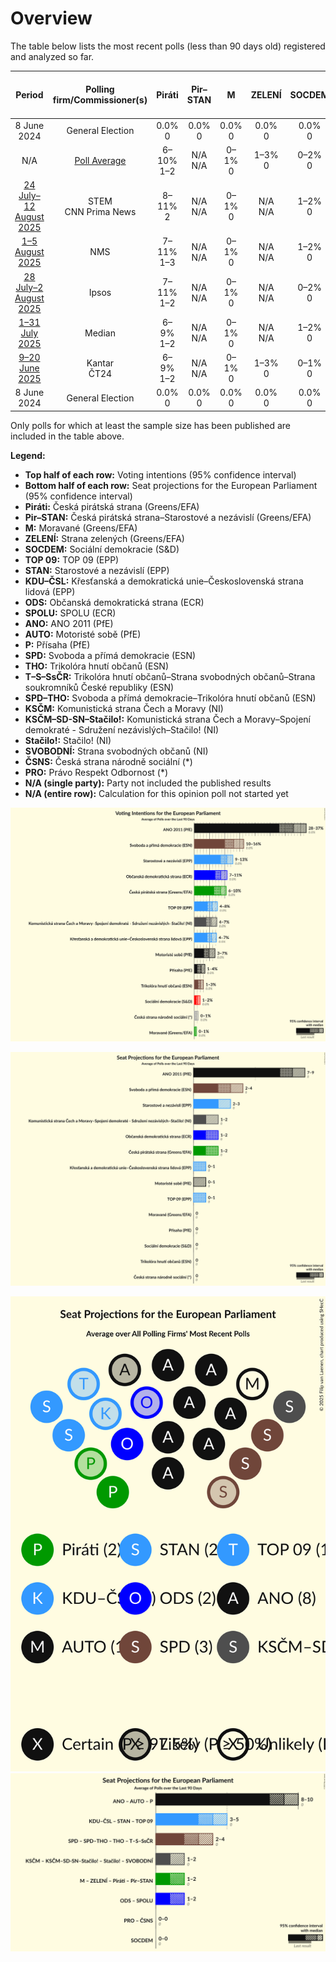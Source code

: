 # Overview

The table below lists the most recent polls (less than 90 days old) registered and analyzed so far.

| Period     | Polling firm/Commissioner(s) | Piráti | Pir–STAN | M | ZELENÍ | SOCDEM | TOP 09 | STAN | KDU–ČSL | ODS | SPOLU | ANO | AUTO | P | SPD | THO | T–S–SsČR | SPD–THO | KSČM | KSČM–SD-SN–Stačilo! | Stačilo! | SVOBODNÍ | ČSNS | PRO |
|:----------:|:----------------------------:|:--:|:--:|:--:|:--:|:--:|:--:|:--:|:--:|:--:|:--:|:--:|:--:|:--:|:--:|:--:|:--:|:--:|:--:|:--:|:--:|:--:|:--:|:--:|
| 8 June 2024 | General Election | 0.0% <br> 0 | 0.0% <br> 0 | 0.0% <br> 0 | 0.0% <br> 0 | 0.0% <br> 0 | 0.0% <br> 0 | 0.0% <br> 0 | 0.0% <br> 0 | 0.0% <br> 0 | 0.0% <br> 0 | 0.0% <br> 0 | 0.0% <br> 0 | 0.0% <br> 0 | 0.0% <br> 0 | 0.0% <br> 0 | 0.0% <br> 0 | 0.0% <br> 0 | 0.0% <br> 0 | 0.0% <br> 0 | 0.0% <br> 0 | 0.0% <br> 0 | 0.0% <br> 0 | 0.0% <br> 0 |
| N/A | [Poll Average](average.html) | 6–10% <br> 1–2 | N/A <br> N/A | 0–1% <br> 0 | 1–3% <br> 0 | 0–2% <br> 0 | 4–8% <br> 0–1 | 9–13% <br> 2–3 | 4–7% <br> 0–1 | 7–11% <br> 1–2 | N/A <br> N/A | 28–37% <br> 7–10 | 3–7% <br> 0–1 | 1–4% <br> 0 | 10–16% <br> 2–4 | 1–3% <br> 0 | N/A <br> N/A | N/A <br> N/A | N/A <br> N/A | 3–7% <br> 0–2 | N/A <br> N/A | N/A <br> N/A | 0–1% <br> 0 | N/A <br> N/A |
| [24 July–12 August 2025](2025-08-12-STEM.html) | STEM <br> CNN Prima News | 8–11% <br> 2 | N/A <br> N/A | 0–1% <br> 0 | N/A <br> N/A | 1–2% <br> 0 | 5–7% <br> 0–1 | 9–12% <br> 2–3 | 5–7% <br> 0–1 | 7–10% <br> 1–2 | N/A <br> N/A | 30–35% <br> 8–9 | 4–6% <br> 0–1 | 2–3% <br> 0 | 11–14% <br> 2–3 | N/A <br> N/A | N/A <br> N/A | N/A <br> N/A | N/A <br> N/A | 4–6% <br> 1–2 | N/A <br> N/A | N/A <br> N/A | 0–1% <br> 0 | N/A <br> N/A |
| [1–5 August 2025](2025-08-05-NMS.html) | NMS | 7–11% <br> 1–3 | N/A <br> N/A | 0–1% <br> 0 | N/A <br> N/A | 1–2% <br> 0 | 4–7% <br> 0–1 | 9–13% <br> 2–3 | 4–7% <br> 0–1 | 7–10% <br> 1–2 | N/A <br> N/A | 27–33% <br> 7–8 | 4–7% <br> 0–2 | 2–4% <br> 0 | 13–17% <br> 3–4 | N/A <br> N/A | N/A <br> N/A | N/A <br> N/A | N/A <br> N/A | 5–8% <br> 1–2 | N/A <br> N/A | N/A <br> N/A | 0–1% <br> 0 | N/A <br> N/A |
| [28 July–2 August 2025](2025-08-02-Ipsos.html) | Ipsos | 7–11% <br> 1–2 | N/A <br> N/A | 0–1% <br> 0 | N/A <br> N/A | 0–2% <br> 0 | 5–8% <br> 1–2 | 8–12% <br> 2–3 | 5–8% <br> 1–2 | 8–11% <br> 2–3 | N/A <br> N/A | 32–38% <br> 8–10 | 3–5% <br> 0–1 | N/A <br> N/A | 10–13% <br> 2–3 | 1–3% <br> 0 | N/A <br> N/A | N/A <br> N/A | N/A <br> N/A | 4–6% <br> 1–2 | N/A <br> N/A | N/A <br> N/A | 0–1% <br> 0 | N/A <br> N/A |
| [1–31 July 2025](2025-07-31-Median.html) | Median | 6–9% <br> 1–2 | N/A <br> N/A | 0–1% <br> 0 | N/A <br> N/A | 1–2% <br> 0 | 4–7% <br> 1 | 9–13% <br> 2–3 | 4–7% <br> 0–1 | 7–10% <br> 1–2 | N/A <br> N/A | 30–36% <br> 7–10 | 3–6% <br> 0–1 | 1–2% <br> 0 | 12–16% <br> 2–4 | N/A <br> N/A | N/A <br> N/A | N/A <br> N/A | N/A <br> N/A | 5–8% <br> 1–2 | N/A <br> N/A | N/A <br> N/A | 0–1% <br> 0 | N/A <br> N/A |
| [9–20 June 2025](2025-06-20-Kantar.html) | Kantar <br> ČT24 | 6–9% <br> 1–2 | N/A <br> N/A | 0–1% <br> 0 | 1–3% <br> 0 | 0–1% <br> 0 | 5–8% <br> 1–2 | 10–14% <br> 2–3 | 5–8% <br> 0–1 | 7–11% <br> 2–3 | N/A <br> N/A | 31–36% <br> 8–10 | 3–6% <br> 0–1 | N/A <br> N/A | 10–14% <br> 2–3 | N/A <br> N/A | N/A <br> N/A | N/A <br> N/A | N/A <br> N/A | 2–5% <br> 0–1 | N/A <br> N/A | N/A <br> N/A | 0–1% <br> 0 | N/A <br> N/A |
| 8 June 2024 | General Election | 0.0% <br> 0 | 0.0% <br> 0 | 0.0% <br> 0 | 0.0% <br> 0 | 0.0% <br> 0 | 0.0% <br> 0 | 0.0% <br> 0 | 0.0% <br> 0 | 0.0% <br> 0 | 0.0% <br> 0 | 0.0% <br> 0 | 0.0% <br> 0 | 0.0% <br> 0 | 0.0% <br> 0 | 0.0% <br> 0 | 0.0% <br> 0 | 0.0% <br> 0 | 0.0% <br> 0 | 0.0% <br> 0 | 0.0% <br> 0 | 0.0% <br> 0 | 0.0% <br> 0 | 0.0% <br> 0 |

Only polls for which at least the sample size has been published are included in the table above.

**Legend:**
+ **Top half of each row:** Voting intentions (95% confidence interval)
+ **Bottom half of each row:** Seat projections for the European Parliament (95% confidence interval)
+ **Piráti:** Česká pirátská strana (Greens/EFA)
+ **Pir–STAN:** Česká pirátská strana–Starostové a nezávislí (Greens/EFA)
+ **M:** Moravané (Greens/EFA)
+ **ZELENÍ:** Strana zelených (Greens/EFA)
+ **SOCDEM:** Sociální demokracie (S&D)
+ **TOP 09:** TOP 09 (EPP)
+ **STAN:** Starostové a nezávislí (EPP)
+ **KDU–ČSL:** Křesťanská a demokratická unie–Československá strana lidová (EPP)
+ **ODS:** Občanská demokratická strana (ECR)
+ **SPOLU:** SPOLU (ECR)
+ **ANO:** ANO 2011 (PfE)
+ **AUTO:** Motoristé sobě (PfE)
+ **P:** Přísaha (PfE)
+ **SPD:** Svoboda a přímá demokracie (ESN)
+ **THO:** Trikolóra hnutí občanů (ESN)
+ **T–S–SsČR:** Trikolóra hnutí občanů–Strana svobodných občanů–Strana soukromníků České republiky (ESN)
+ **SPD–THO:** Svoboda a přímá demokracie–Trikolóra hnutí občanů (ESN)
+ **KSČM:** Komunistická strana Čech a Moravy (NI)
+ **KSČM–SD-SN–Stačilo!:** Komunistická strana Čech a Moravy–Spojení demokraté - Sdružení nezávislých–Stačilo! (NI)
+ **Stačilo!:** Stačilo! (NI)
+ **SVOBODNÍ:** Strana svobodných občanů (NI)
+ **ČSNS:** Česká strana národně sociální (*)
+ **PRO:** Právo Respekt Odbornost (*)
+ **N/A (single party):** Party not included the published results
+ **N/A (entire row):** Calculation for this opinion poll not started yet


![Graph with voting intentions not yet produced](average.png "Voting Intentions")

![Graph with seats not yet produced](average-seats.png "Seats")

![Graph with seating plan not yet produced](average-seating-plan.png "Seating Plan")
![Graph with coalitions seats not yet produced](average-coalitions-seats.png "Coalitions Seats")
